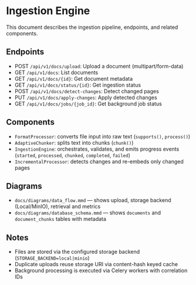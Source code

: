 # Ingestion Engine

This document describes the ingestion pipeline, endpoints, and related components.

## Endpoints

- POST `/api/v1/docs/upload`: Upload a document (multipart/form-data)
- GET `/api/v1/docs`: List documents
- GET `/api/v1/docs/{id}`: Get document metadata
- GET `/api/v1/docs/status/{id}`: Get ingestion status
- POST `/api/v1/docs/detect-changes`: Detect changed pages
- PUT `/api/v1/docs/apply-changes`: Apply detected changes
- GET `/api/v1/docs/jobs/{job_id}`: Get background job status

## Components

- `FormatProcessor`: converts file input into raw text (`supports()`, `process()`)
- `AdaptiveChunker`: splits text into chunks (`chunk()`)
- `IngestionEngine`: orchestrates, validates, and emits progress events (`started`, `processed`, `chunked`, `completed`, `failed`)
- `IncrementalProcessor`: detects changes and re-embeds only changed pages

## Diagrams

- `docs/diagrams/data_flow.mmd` — shows upload, storage backend (Local/MinIO), retrieval and metrics
- `docs/diagrams/database_schema.mmd` — shows `documents` and `document_chunks` tables with metadata

## Notes

- Files are stored via the configured storage backend (`STORAGE_BACKEND=local|minio`)
- Duplicate uploads reuse storage URI via content-hash keyed cache
- Background processing is executed via Celery workers with correlation IDs

